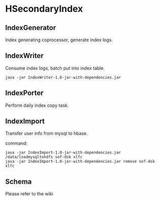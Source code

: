 HSecondaryIndex
===============

## IndexGenerator
Index generating coprocessor, generate index logs.
    
## IndexWriter
Consume index logs, batch put into index table. 
    
    java -jar IndexWriter-1.0-jar-with-dependencies.jar
      
## IndexPorter
Perform daily index copy task.

## IndexImport
Transfer user info from mysql to hbase.
    
command:
    
    java -jar IndexImport-1.0-jar-with-dependencies.jar /data/loadmysqltohdfs sof-dsk xlfc
    java -jar IndexImport-1.0-jar-with-dependencies.jar remove sof-dsk xlfc

## Schema
Please refer to the wiki
